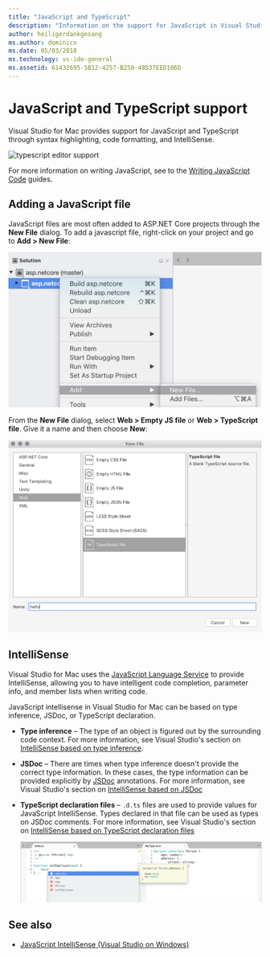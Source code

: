 ```yaml
---
title: "JavaScript and TypeScript"
description: "Information on the support for JavaScript in Visual Studio for Mac"
author: heiligerdankgesang
ms.author: dominicn
ms.date: 05/03/2018
ms.technology: vs-ide-general
ms.assetid: 61432695-5B12-4257-B250-48D37EED106D
---
```


# JavaScript and TypeScript support

Visual Studio for Mac provides support for JavaScript and TypeScript through syntax highlighting, code formatting, and IntelliSense.

![typescript editor support](media/tsjseditor-2019.gif)

For more information on writing JavaScript, see to the [Writing JavaScript Code](/scripting/javascript/writing-javascript-code) guides.

## Adding a JavaScript file

JavaScript files are most often added to ASP.NET Core projects through the **New File** dialog. To add a javascript file, right-click on your project and go to **Add > New File**:

![adding new files to the project](media/javascript-image1.png)

From the **New File** dialog, select **Web > Empty JS file** or **Web > TypeScript file**. Give it a name and then choose **New**:

![creating a new typescript file from the template](media/javascript-image2.png)

## IntelliSense

Visual Studio for Mac uses the [JavaScript Language Service](/visualstudio/ide/javascript-intellisense) to provide IntelliSense, allowing you to have intelligent code completion, parameter info, and member lists when writing code.

JavaScript intellisense in Visual Studio for Mac can be based on type inference, JSDoc, or TypeScript declaration.

- **Type inference** – The type of an object is figured out by the surrounding code context. For more information, see Visual Studio's section on [IntelliSense based on type inference](/visualstudio/ide/javascript-intellisense#intellisense-based-on-type-inference).
- **JSDoc** – There are times when type inference doesn't provide the correct type information. In these cases, the type information can be provided explicitly by [JSDoc](https://jsdoc.app/about-getting-started.html) annotations. For more information, see Visual Studio's section on [IntelliSense based on JSDoc](/visualstudio/ide/javascript-intellisense#intellisense-based-on-jsdoc)
- **TypeScript declaration files** – `.d.ts` files are used to provide values for JavaScript IntelliSense. Types declared in that file can be used as types on JSDoc comments. For more information, see Visual Studio's section on [IntelliSense based on TypeScript declaration files](/visualstudio/ide/javascript-intellisense#intellisense-based-on-typescript-declaration-files)

    ![adding a typescript definition file](media/javascript-image3.png)

## See also

- [JavaScript IntelliSense (Visual Studio on Windows)](/visualstudio/ide/javascript-intellisense)
